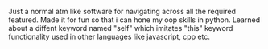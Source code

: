 Just a normal atm like software for navigating across all the required featured.
Made it for fun so that i can hone my oop skills in python.
Learned about a diffent keyword named "self" which imitates "this" keyword functionality used in other languages like javascript, cpp etc.
